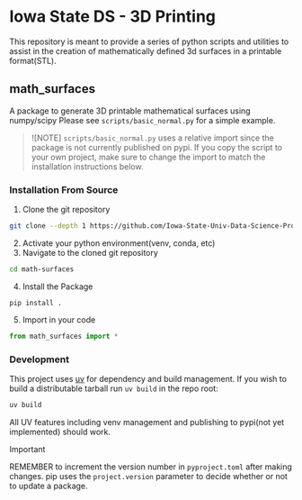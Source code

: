 # Iowa State DS - 3D Printing

This repository is meant to provide a series of python scripts and utilities to assist 
in the creation of mathematically defined 3d surfaces in a printable format(STL).


## math_surfaces
A package to generate 3D printable mathematical surfaces using numpy/scipy
Please see `scripts/basic_normal.py` for a simple example.

> ![NOTE]
> `scripts/basic_normal.py` uses a relative import since the 
> package is not currently published on pypi. If you copy the script to your own project,
> make sure to change the import to match the installation instructions below.

### Installation From Source
1. Clone the git repository
```bash
git clone --depth 1 https://github.com/Iowa-State-Univ-Data-Science-Program/3D-Printing.git math-surfaces
```
2. Activate your python environment(venv, conda, etc)
3. Navigate to the cloned git repository
```bash
cd math-surfaces
```
4. Install the Package
```
pip install .
```

5. Import in your code
```python
from math_surfaces import *
```

### Development
This project uses [uv](https://docs.astral.sh/uv/) for dependency and build management. 
If you wish to build a distributable tarball run `uv build` in the repo root:

```bash
uv build
```
All UV features including venv management and publishing to pypi(not yet implemented) should work.

> [!IMPORTANT]
> REMEMBER to increment the version number in `pyproject.toml` after making changes.
> pip uses the `project.version` parameter to decide whether or not to update a package.
